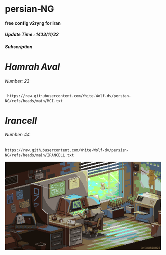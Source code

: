 # persian-NG

#### free config v2ryng for iran


<h5>Update Time : 1403/11/22</h5>

##### Subscription

  # *****Hamrah Aval*****

<h6>Number: 23</h6>

     https://raw.githubusercontent.com/White-Wolf-dv/persian-NG/refs/heads/main/MCI.txt

# *****Irancell*****

<h6>Number: 44 </h6>

    https://raw.githubusercontent.com/White-Wolf-dv/persian-NG/refs/heads/main/IRANCELL.txt

<p align="center">
<img  src="https://github.com/White-Wolf-dv/White-Wolf-dv/blob/main/14.gif">
</p>
